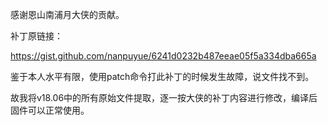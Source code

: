 感谢恩山南浦月大侠的贡献。

补丁原链接：

https://gist.github.com/nanpuyue/6241d0232b487eeae05f5a334dba665a

鉴于本人水平有限，使用patch命令打此补丁的时候发生故障，说文件找不到。

故我将v18.06中的所有原始文件提取，逐一按大侠的补丁内容进行修改，编译后固件可以正常使用。
